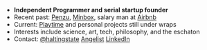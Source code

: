 - **Independent Programmer and serial startup founder**
- Recent past: [Penzu](https://penzu.com), [Minbox](https://minbox.com), salary man at [Airbnb](https://airbnb.com)
- Current: [Playtime](https://play-time.app) and personal projects still under wraps
- Interests include science, art, tech, philosophy, and the eschaton
- Contact:
[@haltingstate](https://twitter.com/haltingstate)
[Angelist](https://angel.co/u/michael-lawlor)
[LinkedIn](https://www.linkedin.com/in/lawlormike/)

